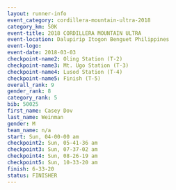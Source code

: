 ```yaml
---
layout: runner-info 
event_category: cordillera-mountain-ultra-2018 
category_km: 50K 
event-title: 2018 CORDILLERA MOUNTAIN ULTRA 
event-location: Dalupirip Itogon Benguet Philippines 
event-logo: 
event-date: 2018-03-03 
checkpoint-name2: Oling Station (T-2) 
checkpoint-name3: Mt. Ugo Station (T-3) 
checkpoint-name4: Lusod Station (T-4) 
checkpoint-name5: Finish (T-5) 
overall_rank: 9
gender_rank: 8
category_rank: 5
bib: 50025
first_name: Casey Dov
last_name: Weinman
gender: M
team_name: n/a
start: Sun, 04-00-00 am
checkpoint2: Sun, 05-41-36 am
checkpoint3: Sun, 07-37-02 am
checkpoint4: Sun, 08-26-19 am
checkpoint5: Sun, 10-33-20 am
finish: 6-33-20
status: FINISHER
---
```

